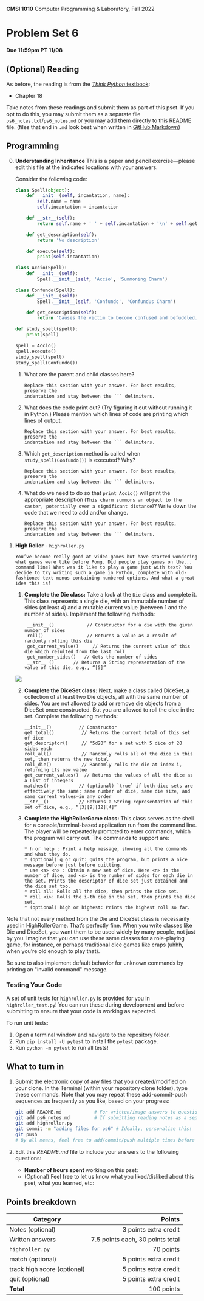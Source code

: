**CMSI 1010** Computer Programming & Laboratory, Fall 2022

# Problem Set 6

**Due 11:59pm PT 11/08**

## (Optional) Reading

As before, the reading is from the [_Think Python_ textbook](http://greenteapress.com/thinkpython2/thinkpython2.pdf):

- Chapter 18

Take notes from these readings and submit them as part of this pset. If you opt to do this, you may submit them as a separate file `ps6_notes.txt`/`ps6_notes.md` or you may add them directly to this README file. (files that end in `.md` look best when written in [GitHub Markdown](https://guides.github.com/features/mastering-markdown/))

## Programming

0.  **Understanding Inheritance**
    This is a paper and pencil exercise—please edit this file at the indicated locations with your answers.

    Consider the following code:

    ```python
    class Spell(object):
        def __init__(self, incantation, name):
            self.name = name
            self.incantation = incantation

        def __str__(self):
            return self.name + ' ' + self.incantation + '\n' + self.get_description()

        def get_description(self):
            return 'No description'

        def execute(self):
            print(self.incantation)

    class Accio(Spell):
        def __init__(self):
            Spell.__init__(self, 'Accio', 'Summoning Charm')

    class Confundo(Spell):
        def __init__(self):
            Spell.__init__(self, 'Confundo', 'Confundus Charm')

        def get_description(self):
            return 'Causes the victim to become confused and befuddled.'

    def study_spell(spell):
        print(spell)

    spell = Accio()
    spell.execute()
    study_spell(spell)
    study_spell(Confundo())
    ```

    1. What are the parent and child classes here?

       ````
       Replace this section with your answer. For best results, preserve the
       indentation and stay between the ``` delimiters.
       ````

    2. What does the code print out? (Try figuring it out without running it in Python.) Please mention which lines of code are printing which lines of output.

       ````
       Replace this section with your answer. For best results, preserve the
       indentation and stay between the ``` delimiters.
       ````

    3. Which `get_description` method is called when `study_spell(Confundo())` is executed? Why?

       ````
       Replace this section with your answer. For best results, preserve the
       indentation and stay between the ``` delimiters.
       ````

    4. What do we need to do so that `print Accio()` will print the appropriate description (`This charm summons an object to the caster, potentially over a significant distance`)? Write down the code that we need to add and/or change.

       ````
       Replace this section with your answer. For best results, preserve the
       indentation and stay between the ``` delimiters.
       ````

1.  **High Roller** - `highroller.py`

        You’ve become really good at video games but have started wondering what games were like before Pong. Did people play games on the... command line? What was it like to play a game just with text? You decide to try writing such a game in Python, complete with old-fashioned text menus containing numbered options. And what a great idea this is!

    1. **Complete the Die class:** Take a look at the `Die` class and complete it. This class represents a single die, with an immutable number of sides (at least 4) and a mutable current value (between 1 and the number of sides). Implement the following methods:
       ```
        __init__()            // Constructor for a die with the given number of sides
        roll()                // Returns a value as a result of randomly rolling this die
        get_current_value()     // Returns the current value of this die which resulted from the last roll
        get_number_sides()   // Gets the number of sides
        __str__ ()       // Returns a String representation of the value of this die, e.g., “[5]”
       ```

    ![](dice.png)

    2.  **Complete the DiceSet class:** Next, make a class called DiceSet, a collection of at least two Die objects, all with the same number
        of sides. You are not allowed to add or remove die objects from a DiceSet once constructed. But you are allowed to roll the dice in the set. Complete the following methods:

        ```
        __init__()          // Constructor
        get_total()          // Returns the current total of this set of dice
        get_descriptor()     // "5d20” for a set with 5 dice of 20 sides each
        roll_all()           // Randomly rolls all of the dice in this set, then returns the new total
        roll_die()           // Randomly rolls the die at index i, returning its new value
        get_current_values()  // Returns the values of all the dice as a List of integers
        matches()           // (optional) `true` if both dice sets are effectively the same: same number of dice, same die size, and same current values—in any order
        __str__()           // Returns a String representation of this set of dice, e.g., “[3][9][12][4]”
        ```

    3.  **Complete the HighRollerGame class:** This class serves as the shell for a console/terminal-based application run from the command line. The player will be repeatedly prompted to enter commands, which the program will carry out. The commands to support are:

        ```
        * h or help : Print a help message, showing all the commands and what they do.
        * (optional) q or quit: Quits the program, but prints a nice message before just before quitting.
        * use <s> <n> : Obtain a new set of dice. Here <n> is the number of dice, and <s> is the number of sides for each die in the set. Prints the descriptor of dice set just obtained and the dice set too.
        * roll all: Rolls all the dice, then prints the dice set.
        * roll <i>: Rolls the i-th die in the set, then prints the dice set.
        * (optional) high or highest: Prints the highest roll so far.
        ```

Note that not every method from the Die and DiceSet class is necessarily used in HighRollerGame. That’s perfectly fine. When you write classes like Die and DiceSet, you want them to be used widely by many people, not just by you. Imagine that you can use these same classes for a role-playing game, for instance, or perhaps traditional dice games like craps (uhhh, when you’re old enough to play that).

Be sure to also implement default behavior for unknown commands by printing an "invalid command" message.

### Testing Your Code

A set of unit tests for `highroller.py` is provided for you in `highroller_test.py`! You can run these during development and before submitting to ensure that your code is working as expected.

To run unit tests:

1. Open a terminal window and navigate to the repository folder.
2. Run `pip install -U pytest` to install the `pytest` package.
3. Run `python -m pytest` to run all tests!

## What to turn in

1. Submit the electronic copy of any files that you created/modified on your clone. In the Terminal (within your repository clone folder), type these commands. Note that you may repeat these add-commit-push sequences as frequently as you like, based on your progress:

   ```bash
   git add README.md            # For written/image answers to questions.
   git add ps6_notes.md         # If submitting reading notes as a separate file.
   git add highroller.py
   git commit -m "adding files for ps6" # Ideally, personalize this!
   git push
   # By all means, feel free to add/commit/push multiple times before the due date.
   ```

2. Edit this _README.md_ file to include your answers to the following questions:
   - **Number of hours spent** working on this pset:
   - (Optional) Feel free to let us know what you liked/disliked about this pset, what you learned, etc:

## Points breakdown

| Category                    |                           Points |
| --------------------------- | -------------------------------: |
| Notes (optional)            |            3 points extra credit |
| Written answers             | 7.5 points each, 30 points total |
| `highroller.py`             |                        70 points |
| match (optional)            |            5 points extra credit |
| track high score (optional) |            5 points extra credit |
| quit (optional)             |            5 points extra credit |
| **Total**                   |                       100 points |
